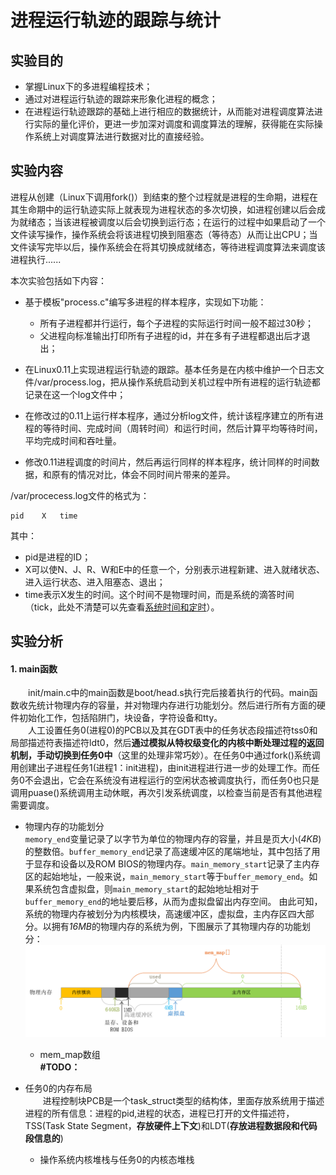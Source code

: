 # 进程运行轨迹的跟踪与统计
## 实验目的
+ 掌握Linux下的多进程编程技术；
+ 通过对进程运行轨迹的跟踪来形象化进程的概念；
+ 在进程运行轨迹跟踪的基础上进行相应的数据统计，从而能对进程调度算法进行实际的量化评价，更进一步加深对调度和调度算法的理解，获得能在实际操作系统上对调度算法进行数据对比的直接经验。

## 实验内容    
进程从创建（Linux下调用fork()）到结束的整个过程就是进程的生命期，进程在其生命期中的运行轨迹实际上就表现为进程状态的多次切换，如进程创建以后会成为就绪态；当该进程被调度以后会切换到运行态；在运行的过程中如果启动了一个文件读写操作，操作系统会将该进程切换到阻塞态（等待态）从而让出CPU；当文件读写完毕以后，操作系统会在将其切换成就绪态，等待进程调度算法来调度该进程执行......

本次实验包括如下内容：   
+ 基于模板"process.c"编写多进程的样本程序，实现如下功能：
  + 所有子进程都并行运行，每个子进程的实际运行时间一般不超过30秒；
  + 父进程向标准输出打印所有子进程的id，并在多有子进程都退出后才退出；

+ 在Linux0.11上实现进程运行轨迹的跟踪。基本任务是在内核中维护一个日志文件/var/process.log，把从操作系统启动到关机过程中所有进程的运行轨迹都记录在这一个log文件中；

+ 在修改过的0.11上运行样本程序，通过分析log文件，统计该程序建立的所有进程的等待时间、完成时间（周转时间）和运行时间，然后计算平均等待时间，平均完成时间和吞吐量。

+ 修改0.11进程调度的时间片，然后再运行同样的样本程序，统计同样的时间数据，和原有的情况对比，体会不同时间片带来的差异。

/var/procecess.log文件的格式为：   
```log
pid    X   time    
```    
其中：    
+ pid是进程的ID；
+ X可以使N、J、R、W和E中的任意一个，分别表示进程新建、进入就绪状态、进入运行状态、进入阻塞态、退出；
+ time表示X发生的时间。这个时间不是物理时间，而是系统的滴答时间（tick，此处不清楚可以先查看[系统时间和定时](./system_time.md)）。

## 实验分析
#### 1. main函数    
&emsp;&emsp;init/main.c中的main函数是boot/head.s执行完后接着执行的代码。main函数收先统计物理内存的容量，并对物理内存进行功能划分。然后进行所有方面的硬件初始化工作，包括陷阱门，块设备，字符设备和tty。    
&emsp;&emsp;人工设置任务0(进程0)的PCB以及其在GDT表中的任务状态段描述符tss0和局部描述符表描述符ldt0，然后**通过模拟从特权级变化的内核中断处理过程的返回机制，手动切换到任务0中**（这里的处理非常巧妙）。在任务0中通过fork()系统调用创建出子进程任务1(进程1：init进程)，由init进程进行进一步的处理工作。而任务0不会退出，它会在系统没有进程运行的空闲状态被调度执行，而任务0也只是调用puase()系统调用主动休眠，再次引发系统调度，以检查当前是否有其他进程需要调度。

+ 物理内存的功能划分    
`memory_end`变量记录了以字节为单位的物理内存的容量，并且是页大小(*4KB*)的整数倍。`buffer_memory_end`记录了高速缓冲区的尾端地址，其中包括了用于显存和设备以及ROM BIOS的物理内存。`main_memory_start`记录了主内存区的起始地址，一般来说，`main_memory_start`等于`buffer_memory_end`。如果系统包含虚拟盘，则`main_memory_start`的起始地址相对于`buffer_memory_end`的地址要后移，从而为虚拟盘留出内存空间。
由此可知，系统的物理内存被划分为内核模块，高速缓冲区，虚拟盘，主内存区四大部分。以拥有*16MB*的物理内存的系统为例，下图展示了其物理内存的功能划分：    
![物理内存的功能划分](./images/物理内存的功能划分.png)    
    + mem_map数组    
    **#TODO：**

+ 任务0的内存布局    
&emsp;&emsp;进程控制块PCB是一个task_struct类型的结构体，里面存放系统用于描述进程的所有信息：进程的pid,进程的状态，进程已打开的文件描述符，TSS(Task State Segment，**存放硬件上下文**)和LDT(**存放进程数据段和代码段信息的**)    
  + 操作系统内核堆栈与任务0的内核态堆栈
